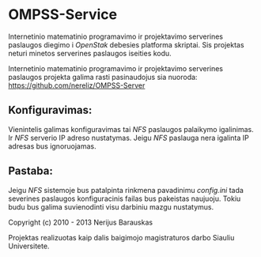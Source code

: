 OMPSS-Service
==============

Internetinio matematinio programavimo ir projektavimo serverines paslaugos diegimo i *OpenStak* debesies platforma skriptai.
Sis projektas neturi minetos serverines paslaugos iseities kodu. 

Internetinio matematinio programavimo ir projektavimo serverines paslaugos projekta galima rasti pasinaudojus sia nuoroda:
https://github.com/nereliz/OMPSS-Server

Konfiguravimas:
--------------

Vienintelis galimas konfiguravimas tai *NFS* paslaugos palaikymo igalinimas. Ir *NFS* serverio IP adreso nustatymas. Jeigu *NFS*
paslauga nera igalinta IP adresas bus ignoruojamas.

Pastaba:
-------

Jeigu *NFS* sistemoje bus patalpinta rinkmena pavadinimu *config.ini* tada severines paslaugos konfiguracinis failas bus pakeistas naujuoju.
Tokiu budu bus galima suvienodinti visu darbiniu mazgu nustatymus.

Copyright (c) 2010 - 2013 Nerijus Barauskas

Projektas realizuotas kaip dalis baigimojo magistraturos darbo Siauliu Universitete.
